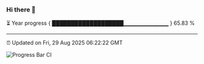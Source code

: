 ### Hi there 👋

⏳ Year progress { ███████████████████▁▁▁▁▁▁▁▁▁▁▁ } 65.83 %

---

⏰ Updated on Fri, 29 Aug 2025 06:22:22 GMT

![Progress Bar CI](https://github.com/liununu/liununu/workflows/Progress%20Bar%20CI/badge.svg)
